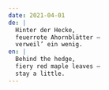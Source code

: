 ```yaml
---
date: 2021-04-01
de: |
  Hinter der Hecke,
  feuerrote Ahornblätter –
  verweil’ ein wenig.
en: |
  Behind the hedge,
  fiery red maple leaves –
  stay a little.
---
```

